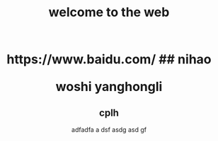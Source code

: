 <div class="wrapper">
  <header>
    <h1>welcome to the web<h1>
      <br/>
https://www.baidu.com/
## nihao


woshi yanghongli

## cplh


adfadfa
a
dsf
asdg
asd
gf
